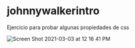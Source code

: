 # johnnywalkerintro
Ejercicio para probar algunas propiedades de css 


![Screen Shot 2021-03-03 at 12 16 41 PM](https://user-images.githubusercontent.com/5650743/109844643-56ab6880-7c1a-11eb-83e4-0e1fa3462d6f.png)
